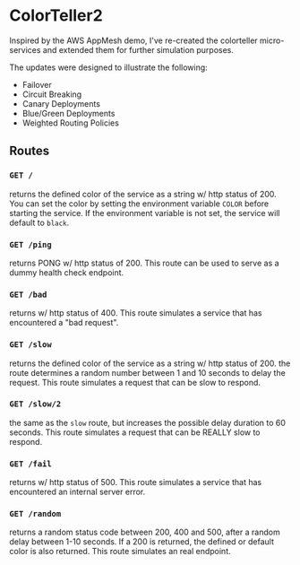 # ColorTeller2

Inspired by the AWS AppMesh demo, I've re-created the colorteller micro-services and extended them for further simulation purposes.

The updates were designed to illustrate the following:

- Failover
- Circuit Breaking
- Canary Deployments
- Blue/Green Deployments
- Weighted Routing Policies


## Routes

### `GET /` 

returns the defined color of the service as a string w/ http status of 200.
You can set the color by setting the environment variable `COLOR` before starting the service.
If the environment variable is not set, the service will default to `black`.

### `GET /ping`
returns PONG w/ http status of 200. 
This route can be used to serve as a dummy health check endpoint.

### `GET /bad`

returns w/ http status of 400. 
This route simulates a service that has encountered a "bad request".

### `GET /slow` 
returns the defined color of the service as a string w/ http status of 200.
the route determines a random number between 1 and 10 seconds to delay the request.
This route simulates a request that can be slow to respond.

### `GET /slow/2`
the same as the `slow` route, but increases the possible delay duration to 60 seconds.
This route simulates a request that can be REALLY slow to respond.

### `GET /fail`

returns w/ http status of 500. 
This route simulates a service that has encountered an internal server error.

### `GET /random`
returns a random status code between 200, 400 and 500, after a random delay between 1-10 seconds.
If a 200 is returned, the defined or default color is also returned.
This route simulates an real endpoint.
